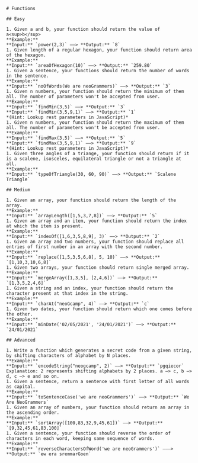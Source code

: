     # Functions

    ## Easy

    1. Given a and b, your function should return the value of a<sup>b</sup>  
    **Example:**  
    **Input:** `power(2,3)` ––> **Output:** `8`
    1. Given length of a regular hexagon, your function should return area of the hexagon.  
    **Example:**  
    **Input:** `areaOfHexagon(10)` ––> **Output:** `259.80`
    1. Given a sentence, your functions should return the number of words in the sentence.  
    **Example:**  
    **Input:** `noOfWords(We are neoGrammers)` ––> **Output:** `3`
    1. Given n numbers, your function should return the minimum of them all. The number of parameters won't be accepted from user.  
    **Example:**  
    **Input:** `findMin(3,5)` ––> **Output:** `3`  
    **Input:** `findMin(3,5,9,1)` ––> **Output:** `1`  
    *(Hint: Lookup rest parameters in JavaScript)*
    1. Given n numbers, your function should return the maximum of them all. The number of parameters won't be accepted from user.  
    **Example:**  
    **Input:** `findMax(3,5)` ––> **Output:** `5`  
    **Input:** `findMax(3,5,9,1)` ––> **Output:** `9`  
    *(Hint: Lookup rest parameters in JavaScript)*
    1. Given three angles of a triange, your function should return if it is a scalene, isosceles, equilateral triangle or not a triangle at all.
    **Example:**  
    **Input:** `typeOfTriangle(30, 60, 90)` ––> **Output:** `Scalene Triangle`

    ## Medium

    1. Given an array, your function should return the length of the array.  
    **Example:**  
    **Input:** `arrayLength([1,5,3,7,8])` ––> **Output:** `5`
    1. Given an array and an item, your function should return the index at which the item is present.  
    **Example:**  
    **Input:** `indexOf([1,6,3,5,8,9], 3)` ––> **Output:** `2`
    1. Given an array and two numbers, your function should replace all entries of first number in an array with the second number.  
    **Example:**  
    **Input:** `replace([1,5,3,5,6,8], 5, 10)` ––> **Output:** `[1,10,3,10,6,8]`
    1. Given two arrays, your function should return single merged array.  
    **Example:**  
    **Input:** `mergeArray([1,3,5], [2,4,6])` ––> **Output:** `[1,3,5,2,4,6]`
    1. Given a string and an index, your function should return the character present at that index in the string.  
    **Example:**  
    **Input:** `charAt("neoGcamp", 4)` ––> **Output:** `c`
    1. Given two dates, your function should return which one comes before the other.  
    **Example:**  
    **Input:** `minDate('02/05/2021', '24/01/2021')` ––> **Output:** `24/01/2021`

    ## Advanced

    1. Write a function which generates a secret code from a given string, by shifting characters of alphabet by N places.
    **Example:**  
    **Input:** `encodeString("neogcamp", 2)` ––> **Output:** `pgqiecor`  
    Explanation: 2 represents shifting alphabets by 2 places. a –> c, b –> d, c –> e and so on.
    1. Given a sentence, return a sentence with first letter of all words as capital.  
    **Example:**  
    **Input:** `toSentenceCase('we are neoGrammers')` ––> **Output:** `We Are NeoGrammers`
    1. Given an array of numbers, your function should return an array in the ascending order.  
    **Example:**  
    **Input:** `sortArray([100,83,32,9,45,61])` ––> **Output:** `[9,32,45,61,83,100]`
    1. Given a sentence, your function should reverse the order of characters in each word, keeping same sequence of words.  
    **Example:**  
    **Input:** `reverseCharactersOfWord('we are neoGrammers')` –––> **Output:** `ew era sremmarGoen`
